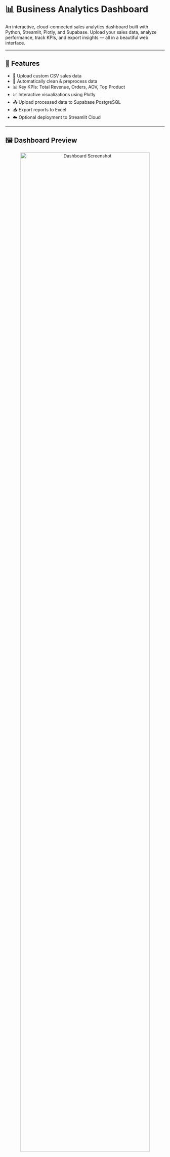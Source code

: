# 📊 Business Analytics Dashboard

An interactive, cloud-connected sales analytics dashboard built with Python, Streamlit, Plotly, and Supabase. Upload your sales data, analyze performance, track KPIs, and export insights — all in a beautiful web interface.

---

## 🚀 Features

- 📁 Upload custom CSV sales data  
- 🧹 Automatically clean & preprocess data  
- 📊 Key KPIs: Total Revenue, Orders, AOV, Top Product  
- 📈 Interactive visualizations using Plotly  
- 📤 Upload processed data to Supabase PostgreSQL  
- 📥 Export reports to Excel  
- ☁️ Optional deployment to Streamlit Cloud  

---

## 🖼️ Dashboard Preview

<!-- Replace the image path below with your actual screenshot path -->
<p align="center">
  <img src="[C:\Users\tusha\OneDrive\Pictures\Screenshots\Screenshot 2025-05-28 150430.png](https://drive.google.com/file/d/1rbdiAqdpzz2-H-XT-1wyPmlIK7agRXA6/view?usp=drive_link)" alt="Dashboard Screenshot" width="90%">
</p>

---

## 🧰 Tech Stack

| Tool         | Role                                 |
|--------------|--------------------------------------|
| Python       | Core language                        |
| Streamlit    | Web app framework                    |
| Pandas       | Data manipulation & cleaning         |
| Plotly       | Visualizations                       |
| Supabase     | PostgreSQL cloud database            |
| SQLAlchemy   | Database ORM                         |
| dotenv       | Secure configuration management      |

---

## 🛠️ Getting Started

1. Clone the repository:

```bash
git clone https://github.com/yourusername/business-analytics-dashboard.git
cd business-analytics-dashboard
```

2. (Optional) Create and activate a virtual environment:

```bash
python -m venv venv
venv\Scripts\activate       # On Windows
source venv/bin/activate    # On macOS/Linux
```

3. Install dependencies:

```bash
pip install -r requirements.txt
```

4. Set up environment variables in a .env file:

```env
SUPABASE_URL=https://your-project.supabase.co
SUPABASE_KEY=your_supabase_api_key
SUPABASE_DB_HOST=db.your-project.supabase.co
SUPABASE_DB_PORT='XXXX' eg.5432
SUPABASE_DB_NAME=postgxxx
SUPABASE_DB_USER=postgxxx
SUPABASE_DB_PASSWORD=your_password
```

5. Run the app:

```bash
streamlit run app.py
```

---

## 📂 Folder Structure

```bash
business-analytics-dashboard/
│
├── app.py                 # Main Streamlit app
├── config.py              # Environment config loader
├── .env.example           # Sample env file
├── requirements.txt       # Python dependencies
├── README.md              # Project documentation
└── utils/
    ├── preprocessing.py   # Data cleaning functions
    ├── kpi.py             # KPI logic
    └── database.py        # Supabase DB connection
```

---

## ☁️ Deploy to Streamlit Cloud

1. Push your code to GitHub  
2. Visit https://streamlit.io/cloud  
3. Connect your GitHub repo  
4. Add your environment secrets (from .env) in the UI  
5. Deploy & share your live dashboard 🚀  

---

## 📝 License


Copyright (c) 2025 Tushar Khandelwal

Permission is hereby granted, free of charge, to any person obtaining a copy
of this software and associated documentation files (the "Software"), to deal
in the Software without restriction, including without limitation the rights  
to use, copy, modify, merge, publish, distribute, sublicense, and/or sell    
copies of the Software, and to permit persons to whom the Software is        
furnished to do so, subject to the following conditions:                     

The above copyright notice and this permission notice shall be included in all  
copies or substantial portions of the Software.                                 

THE SOFTWARE IS PROVIDED "AS IS", WITHOUT WARRANTY OF ANY KIND, EXPRESS OR   
IMPLIED, INCLUDING BUT NOT LIMITED TO THE WARRANTIES OF MERCHANTABILITY,     
FITNESS FOR A PARTICULAR PURPOSE AND NONINFRINGEMENT. IN NO EVENT SHALL THE  
AUTHORS OR COPYRIGHT HOLDERS BE LIABLE FOR ANY CLAIM, DAMAGES OR OTHER      
LIABILITY, WHETHER IN AN ACTION OF CONTRACT, TORT OR OTHERWISE, ARISING     
FROM, OUT OF OR IN CONNECTION WITH THE SOFTWARE OR THE USE OR OTHER DEALINGS  
IN THE SOFTWARE.


---

## 👨‍💻 Author

Made with ❤️ by Tushar khandelwal
🔗 [LinkedIn]([https://www.linkedin.com/in/tusharkhandelwal77/]) • [GitHub](https://github.com/Tushar8982)


